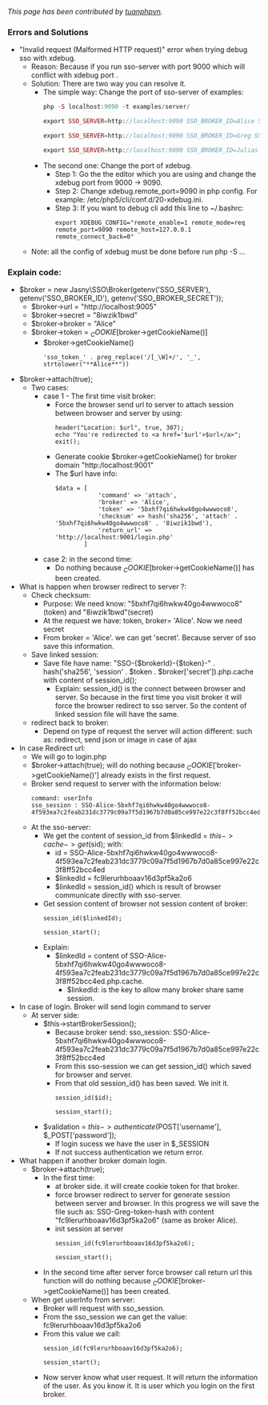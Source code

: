 _This page has been contributed by [tuanphpvn](https://github.com/tuanphpvn)._

### Errors and Solutions

* "Invalid request (Malformed HTTP request)" error when trying debug sso with xdebug.
    * Reason: Because if you run sso-server with port 9000 which will conflict with xdebug port .
    * Solution: There are two way you can resolve it.
        * The simple way: Change the port of sso-server of examples:
            ```PHP
            php -S localhost:9090 -t examples/server/
            
            export SSO_SERVER=http://localhost:9090 SSO_BROKER_ID=Alice SSO_BROKER_SECRET=8iwzik1bwd; php -S localhost:9001 -t examples/broker/
            
            export SSO_SERVER=http://localhost:9090 SSO_BROKER_ID=Greg SSO_BROKER_SECRET=7pypoox2pc; php -S localhost:9002 -t examples/broker/
            
            export SSO_SERVER=http://localhost:9090 SSO_BROKER_ID=Julias SSO_BROKER_SECRET=ceda63kmhp; php -S localhost:9003 -t examples/ajax-broker/
            ```
        * The second one: Change the port of xdebug. 
            * Step 1: Go the the editor which you are using and change the xdebug port from 9000 -> 9090.
            * Step 2: Change xdebug.remote_port=9090 in php config. For example: /etc/php5/cli/conf.d/20-xdebug.ini.
            * Step 3: If you want to debug cli add this line to ~/.bashrc:  
                ```
                export XDEBUG_CONFIG="remote_enable=1 remote_mode=req remote_port=9090 remote_host=127.0.0.1 remote_connect_back=0"
                ```
   * Note: all the config of xdebug must be done before run php -S ...
     
     
### Explain code:
* $broker = new Jasny\SSO\Broker(getenv('SSO_SERVER'), getenv('SSO_BROKER_ID'), getenv('SSO_BROKER_SECRET'));
    * $broker->url = "http://localhost:9005"
    * $broker->secret = "8iwzik1bwd"
    * $broker->broker = "Alice"
    * $broker->token = $_COOKIE[$broker->getCookieName()]
        * $broker->getCookieName() 
            ```
            'sso_token_' . preg_replace('/[_\W]+/', '_', strtolower("**Alice**"))
            ```
* $broker->attach(true);
    * Two cases:
        * case 1 - The first time visit broker: 
            * Force the browser send url to server to attach session between browser and server by using:
                ```
                header("Location: $url", true, 307);
                echo "You're redirected to <a href='$url'>$url</a>";
                exit();
                ```
            * Generate cookie $broker->getCookieName() for broker domain "http:/localhost:9001"
            * The $url have info:
                ```
                $data = [
                            'command' => 'attach',
                            'broker' => 'Alice',
                            'token' => '5bxhf7qi6hwkw40go4wwwoco8',
                            'checksum' => hash('sha256', 'attach' . '5bxhf7qi6hwkw40go4wwwoco8' . '8iwzik1bwd'),
                            'return_url' => 'http://localhost:9001/login.php'
                        ]
                ```
        * case 2: in the second time:
            * Do nothing because $_COOKIE[$broker->getCookieName()] has been created.
* What is happen when browser redirect to server ?:
    * Check checksum:
        * Purpose: We need know: "5bxhf7qi6hwkw40go4wwwoco8"(token) and "8iwzik1bwd"(secret)
        * At the request we have: token, broker= 'Alice'. Now we need secret
        * From broker = 'Alice'. we can get 'secret'. Because server of sso save this information.
    * Save linked session:
        * Save file have name: "SSO-{$brokerId}-{$token}-" . hash('sha256', 'session' . $token . $broker['secret']).php.cache with content of session_id();
            * Explain: session_id() is the connect between browser and server. So because in the first time you visit broker it will force the browser redirect to sso server. 
            So the content of linked session file will have the same.
    * redirect back to broker:
        * Depend on type of request the server will action different: such as: redirect, send json or image in case of ajax
* In case Redirect url:
    * We will go to login.php
    * $broker->attach(true); will do nothing because  $_COOKIE['$broker->getCookieName()'] already exists in the first request.
    * Broker send request to server with the information below:
        ```
        command: userInfo
        sso_session : SSO-Alice-5bxhf7qi6hwkw40go4wwwoco8-4f593ea7c2feab231dc3779c09a7f5d1967b7d0a85ce997e22c3f8ff52bcc4ed
        ```
    * At the sso-server:
        * We get the content of session_id from $linkedId = $this->cache->get($sid); with:
            * id = SSO-Alice-5bxhf7qi6hwkw40go4wwwoco8-4f593ea7c2feab231dc3779c09a7f5d1967b7d0a85ce997e22c3f8ff52bcc4ed
            * $linkedId = fc9lerurhboaav16d3pf5ka2o6
            * $linkedId = session_id() which is result of browser communicate directly with sso-server.
        * Get session content of browser not session content of broker:
            ```
            session_id($linkedId);
            
            session_start();
            ```
        * Explain:
            * $linkedId = content of SSO-Alice-5bxhf7qi6hwkw40go4wwwoco8-4f593ea7c2feab231dc3779c09a7f5d1967b7d0a85ce997e22c3f8ff52bcc4ed.php.cache.
                * $linkedId: is the key to allow many broker share same session.
* In case of login. Broker will send login command to server
    * At server side:
        * $this->startBrokerSession();
            * Because broker send: sso_session: SSO-Alice-5bxhf7qi6hwkw40go4wwwoco8-4f593ea7c2feab231dc3779c09a7f5d1967b7d0a85ce997e22c3f8ff52bcc4ed
            * From this sso-session we can get session_id() which saved for browser and server.
            * From that old session_id() has been saved. We init it.
                ```
                session_id($id);
                
                session_start();
                ```
        * $validation = $this->authenticate($POST['username'], $_POST['password']);
            * If login sucess we have the user in $_SESSION
            * If not success authentication we return error.
* What happen if another broker domain login.
    * $broker->attach(true);
        * In the first time:
            * at broker side. it will create cookie token for that broker.
            * force browser redirect to server for generate session between server and browser. In this progress we will save the file such as: SSO-Greg-token-hash  with content "fc9lerurhboaav16d3pf5ka2o6" (same as broker Alice).
            * init session at server
                ```
                session_id(fc9lerurhboaav16d3pf5ka2o6);
                
                session_start();
                ```
        * In the second time after server force browser call return url this function will do nothing because $_COOKIE[$broker->getCookieName()] has been created.
    * When get userInfo from server:
        * Broker will request with sso_session.
        * From the sso_session we can get the value: fc9lerurhboaav16d3pf5ka2o6
        * From this value we call:     
            ```
            session_id(fc9lerurhboaav16d3pf5ka2o6);
            
            session_start();
            ```
        * Now server know what user request. It will return the information of the user. As you know it. It is user which you login on the first broker.